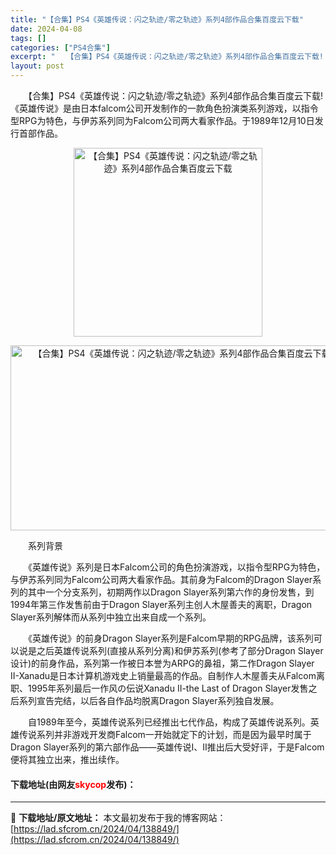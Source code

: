 ```yaml
---
title: "【合集】PS4《英雄传说：闪之轨迹/零之轨迹》系列4部作品合集百度云下载"
date: 2024-04-08
tags: []
categories: ["PS4合集"]
excerpt: "　　【合集】PS4《英雄传说：闪之轨迹/零之轨迹》系列4部作品合集百度云下载!《英雄传说》是由日本falcom公司开发制作的一款角色扮演类系列游戏，以指令型RPG为特色，与伊苏系列同为Falcom公司两大看家作品。于1989年12月10日发行首部作品。 　　系列背景 　　《英雄传说》系列是日本Fal&hellip;"
layout: post
---
```


 <p>　　【合集】PS4《英雄传说：闪之轨迹/零之轨迹》系列4部作品合集百度云下载!《英雄传说》是由日本falcom公司开发制作的一款角色扮演类系列游戏，以指令型RPG为特色，与伊苏系列同为Falcom公司两大看家作品。于1989年12月10日发行首部作品。</p> <p align="center"><img align="" border="0" src="https://lad.sfcrom.cn/wp-content/uploads/2024/04/20240408_66140f51bc77d.png" width="302" alt="【合集】PS4《英雄传说：闪之轨迹/零之轨迹》系列4部作品合集百度云下载" /></p> <p align="center"><img align="" src="https://lad.sfcrom.cn/wp-content/uploads/2024/04/20240408_66140f523e4ce.jpg" style="border-width: 0px; border-style: solid; width: 532px; height: 296px;" alt="【合集】PS4《英雄传说：闪之轨迹/零之轨迹》系列4部作品合集百度云下载" /></p> <p>　　系列背景</p> <p>　　《英雄传说》系列是日本Falcom公司的角色扮演游戏，以指令型RPG为特色，与伊苏系列同为Falcom公司两大看家作品。其前身为Falcom的Dragon Slayer系列的其中一个分支系列，初期两作以Dragon Slayer系列第六作的身份发售，到1994年第三作发售前由于Dragon Slayer系列主创人木屋善夫的离职，Dragon Slayer系列解体而从系列中独立出来自成一个系列。</p> <p>　　《英雄传说》的前身Dragon Slayer系列是Falcom早期的RPG品牌，该系列可以说是之后英雄传说系列(直接从系列分离)和伊苏系列(参考了部分Dragon Slayer设计)的前身作品，系列第一作被日本誉为ARPG的鼻祖，第二作Dragon Slayer II-Xanadu是日本计算机游戏史上销量最高的作品。自制作人木屋善夫从Falcom离职、1995年系列最后一作风の伝说Xanadu II-the Last of Dragon Slayer发售之后系列宣告完结，以后各自作品均脱离Dragon Slayer系列独自发展。</p> <p>　　自1989年至今，英雄传说系列已经推出七代作品，构成了英雄传说系列。英雄传说系列并非游戏开发商Falcom一开始就定下的计划，而是因为最早时属于Dragon Slayer系列的第六部作品&mdash;&mdash;英雄传说I、II推出后大受好评，于是Falcom便将其独立出来，推出续作。</p> <p><h4>下载地址(由网友<font color="red">skycop</font>发布)：</h4></p> 

---
📖 **下载地址/原文地址：** 本文最初发布于我的博客网站：[https://lad.sfcrom.cn/2024/04/138849/](https://lad.sfcrom.cn/2024/04/138849/)
